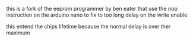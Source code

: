 this is a fork of the eeprom programmer by ben eater that use the nop instruction on the arduino nano to fix to too long delay on the write enable

this entend the chips lifetime because the normal delay is over ther maximum
